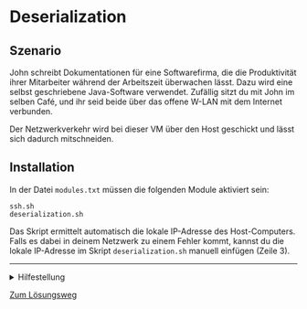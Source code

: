 # Deserialization

## Szenario

John schreibt Dokumentationen für eine Softwarefirma, die die Produktivität ihrer Mitarbeiter während der Arbeitszeit überwachen lässt. Dazu wird eine selbst geschriebene Java-Software verwendet. Zufällig sitzt du mit John im selben Café, und ihr seid beide über das offene W-LAN mit dem Internet verbunden. 

Der Netzwerkverkehr wird bei dieser VM über den Host geschickt und lässt sich dadurch mitschneiden.

## Installation

In der Datei `modules.txt` müssen die folgenden Module aktiviert sein:
```
ssh.sh
deserialization.sh
```

Das Skript ermittelt automatisch die lokale IP-Adresse des Host-Computers. Falls es dabei in deinem Netzwerk zu einem Fehler kommt, kannst du die lokale IP-Adresse im Skript `deserialization.sh` manuell einfügen (Zeile 3).

---

<details>
	<summary>Hilfestellung</summary>
	Unter <a href="http://localhost:8123">localhost:8123</a> kannst du auf das Webinterface der Produktivitätssoftware zugreifen, um die Logs beobachten zu können.
</details>

[Zum Lösungsweg](Lösungsweg.md)

